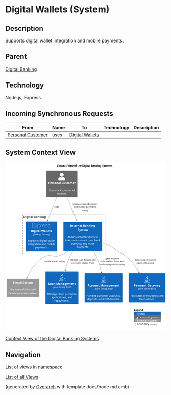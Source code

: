 
# Digital Wallets (System)
## Description
Supports digital wallet integration and mobile payments.

## Parent
[Digital Banking](../../mybank/digital-banking/context-boundary.md)

## Technology
Node.js, Express
## Incoming Synchronous Requests 
| From | Name | To | Technology | Description |
|---|---|---|---|---|
| [Personal Customer](../../mybank/personal-customer.md) | uses | [Digital Wallets](../../mybank/digital-banking/digital-wallets-system.md) |  |  |

## System Context View
![Context View of the Digital Banking Systems](../../mybank/digital-banking/context-view.png)

[Context View of the Digital Banking Systems](../../mybank/digital-banking/context-view.md)


## Navigation
[List of views in namespace](./views-in-namespace.md)

[List of all Views](../../views.md)


(generated by [Overarch](https://github.com/soulspace-org/overarch) with template docs/node.md.cmb)
